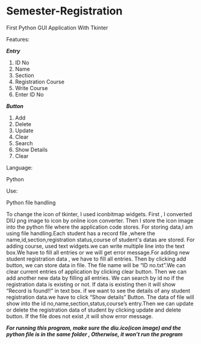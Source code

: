 # Semester-Registration
First Python GUI Application With Tkinter


Features:

   ***Entry***

1.	ID No
2.	Name
3.	Section
4.	Registration Course
5.	Write Course
6.	Enter ID No

  ***Button***

1.	Add
2.	Delete
3.	Update
4.	Clear
5.	Search
6.	Show Details
7.	Clear

Language:

Python 

Use:

Python file handling 



To change the icon of tkinter, I used iconbitmap widgets. First , I converted DIU png image to icon by online icon converter. Then I store the icon image into the python file where the application code stores. For storing data,I am using file handling.Each student has a record file ,where the name,id,section,registration status,course of student's datas are stored. For adding course, used text widgets.we can write multiple line into the text box.We have to fill all entries or we will get error message.For adding new student registration data , we have to fill all entries. Then by clicking add button, we can store data in file. The file name will be “ID no.txt”.We can clear current entries of application by clicking clear button. Then we can add another new data by filling  all entries. We can search by id no if the registration data is existing  or not. If data is existing then it will show “Record is found!!” in text box.  if we want to see the details of any student registration data.we have to click “Show details” Button. The data of file will show into the id no,name,section,status,course’s entry.Then we can update or delete the registration data of student by clicking update and delete button. If the file does not exist ,it will show error message.

***For running this program, make sure the diu.ico(icon image) and the python file is in the same folder , Otherwise, it won’t run the program***
